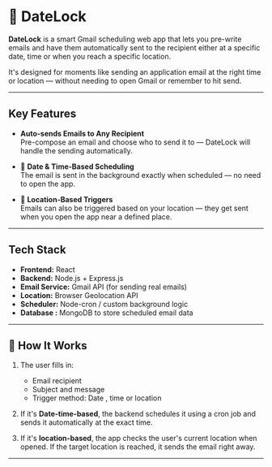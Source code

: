 # 📆 DateLock

**DateLock** is a smart Gmail scheduling web app that lets you pre-write emails and have them automatically sent to the recipient either at a specific date, time or when you reach a specific location.

It's designed for moments like sending an application email at the right time or location — without needing to open Gmail or remember to hit send.

---

##  Key Features

-  **Auto-sends Emails to Any Recipient**  
  Pre-compose an email and choose who to send it to — DateLock will handle the sending automatically.

- 📅 **Date & Time-Based Scheduling**  
  The email is sent in the background exactly when scheduled — no need to open the app.

- 📍 **Location-Based Triggers**  
  Emails can also be triggered based on your location — they get sent when you open the app near a defined place.
---

##  Tech Stack

- **Frontend:** React  
- **Backend:** Node.js + Express.js  
- **Email Service:** Gmail API (for sending real emails)  
- **Location:** Browser Geolocation API  
- **Scheduler:** Node-cron / custom background logic  
- **Database :** MongoDB to store scheduled email data  

---

## 🧠 How It Works

1. The user fills in:
   - Email recipient
   - Subject and message
   - Trigger method: Date , time or location

2. If it's **Date-time-based**, the backend schedules it using a cron job and sends it automatically at the exact time.

3. If it's **location-based**, the app checks the user's current location when opened. If the target location is reached, it sends the email right away.

---






